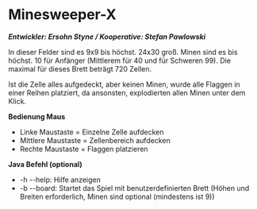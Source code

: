 # Minesweeper-X
***Entwickler: Ersohn Styne / Kooperative: Stefan Pawlowski***

In dieser Felder sind es 9x9 bis höchst. 24x30 groß. Minen sind es bis höchst. 10 für Anfänger (Mittlerem für 40 und für Schweren 99). Die maximal für dieses Brett beträgt 720 Zellen.

Ist die Zelle alles aufgedeckt, aber keinen Minen, wurde alle Flaggen in einer Reihen platziert, da ansonsten, explodierten allen Minen unter dem Klick.

**Bedienung Maus**
- Linke Maustaste = Einzelne Zelle aufdecken
- Mittlere Maustaste = Zellenbereich aufdecken
- Rechte Maustaste = Flaggen platzieren

**Java Befehl (optional)**
- -h --help: Hilfe anzeigen
- -b --board: Startet das Spiel mit benutzerdefinierten Brett (Höhen und Breiten erforderlich, Minen sind optional (mindestens ist 9))
